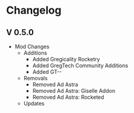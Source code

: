 # Changelog

## V 0.5.0

* Mod Changes
  * Additions
    * Added Gregicality Rocketry
    * Added GregTech Community Additions
    * Added GT--
  * Removals
    * Removed Ad Astra
    * Removed Ad Astra: Giselle Addon
    * Removed Ad Astra: Rocketed
  * Updates
